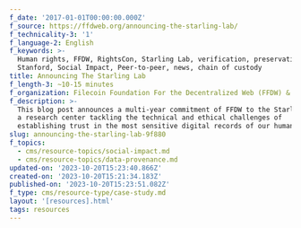 ```yaml
---
f_date: '2017-01-01T00:00:00.000Z'
f_source: https://ffdweb.org/announcing-the-starling-lab/
f_technicality-3: '1'
f_language-2: English
f_keywords: >-
  Human rights, FFDW, RightsCon, Starling Lab, verification, preservation, USC,
  Stanford, Social Impact, Peer-to-peer, news, chain of custody
title: Announcing The Starling Lab
f_length-3: ~10-15 minutes
f_organization: Filecoin Foundation For the Decentralized Web (FFDW) & The Starling Lab
f_description: >-
  This blog post announces a multi-year commitment of FFDW to the Starling Lab,
  a research center tackling the technical and ethical challenges of
  establishing trust in the most sensitive digital records of our human history.
slug: announcing-the-starling-lab-9f880
f_topics:
  - cms/resource-topics/social-impact.md
  - cms/resource-topics/data-provenance.md
updated-on: '2023-10-20T15:23:40.866Z'
created-on: '2023-10-20T15:21:34.183Z'
published-on: '2023-10-20T15:23:51.082Z'
f_type: cms/resource-type/case-study.md
layout: '[resources].html'
tags: resources
---
```



